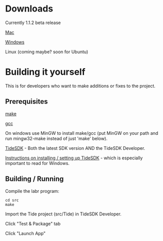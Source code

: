
# Downloads

Currently 1.1.2 beta release

[Mac](http://lab-retriever.googlecode.com/files/LabRetriever-1.1.2.dmg)

[Windows](http://lab-retriever.googlecode.com/files/LabRetriever-1.1.2.msi)

Linux (coming maybe? soon for Ubuntu)

# Building it yourself

This is for developers who want to make additions or fixes to the project.

## Prerequisites

[make](http://www.gnu.org/software/make/)

[gcc](http://gcc.gnu.org/)

On windows use MinGW to install make/gcc (put MinGW on your path and run mingw32-make instead of just 'make' below).

[TideSDK](http://www.tidesdk.org/) - Both the latest SDK version AND the TideSDK Developer.

[Instructions on installing / setting up TideSDK](http://tidesdk.multipart.net/docs/user-dev/generated/#!/guide/getting_started) - which is especially important to read for Windows.


## Building / Running

Compile the labr program:

    cd src
    make

Import the Tide project (src/Tide) in TideSDK Developer.

Click "Test & Package" tab

Click "Launch App"

